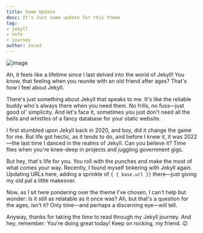 ```yaml
---
title: Some Update
desc: It's Just some update for this theme
tag:
- jekyll
- note
- journey
author: zxce3
---
```


![image](https://jekyllrb.com/img/logo-2x.png)

Ah, it feels like a lifetime since I last delved into the world of Jekyll! You know, that feeling when you reunite with an old friend after ages? That's how I feel about Jekyll.

There's just something about Jekyll that speaks to me. It's like the reliable buddy who's always there when you need them. No frills, no fuss—just good ol' simplicity. And let's face it, sometimes you just don't need all the bells and whistles of a fancy database for your static website.

I first stumbled upon Jekyll back in 2020, and boy, did it change the game for me. But life got hectic, as it tends to do, and before I knew it, it was 2022—the last time I danced in the realms of Jekyll. Can you believe it? Time flies when you're knee-deep in projects and juggling government gigs.

But hey, that's life for you. You roll with the punches and make the most of what comes your way. Recently, I found myself tinkering with Jekyll again. Updating URLs here, adding a sprinkle of `{ { base.url }}` there—just giving my old pal a little makeover.

Now, as I sit here pondering over the theme I've chosen, I can't help but wonder: Is it still as relatable as it once was? Ah, but that's a question for the ages, isn't it? Only time—and perhaps a discerning eye—will tell.

Anyway, thanks for taking the time to read through my Jekyll journey. And hey, remember: You're doing great today! Keep on rocking, my friend. 😉